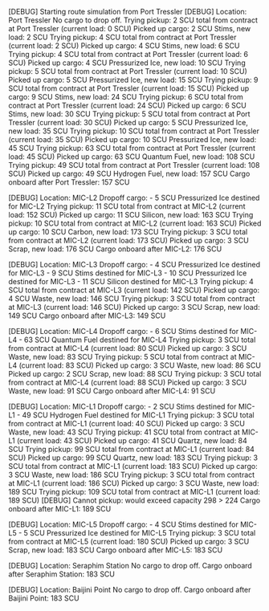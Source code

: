[DEBUG] Starting route simulation from Port Tressler
[DEBUG] Location: Port Tressler
  No cargo to drop off.
  Trying pickup: 2 SCU total from contract at Port Tressler (current load: 0 SCU)
  Picked up cargo: 2 SCU Stims, new load: 2 SCU
  Trying pickup: 4 SCU total from contract at Port Tressler (current load: 2 SCU)
  Picked up cargo: 4 SCU Stims, new load: 6 SCU
  Trying pickup: 4 SCU total from contract at Port Tressler (current load: 6 SCU)
  Picked up cargo: 4 SCU Pressurized Ice, new load: 10 SCU
  Trying pickup: 5 SCU total from contract at Port Tressler (current load: 10 SCU)
  Picked up cargo: 5 SCU Pressurized Ice, new load: 15 SCU
  Trying pickup: 9 SCU total from contract at Port Tressler (current load: 15 SCU)
  Picked up cargo: 9 SCU Stims, new load: 24 SCU
  Trying pickup: 6 SCU total from contract at Port Tressler (current load: 24 SCU)
  Picked up cargo: 6 SCU Stims, new load: 30 SCU
  Trying pickup: 5 SCU total from contract at Port Tressler (current load: 30 SCU)
  Picked up cargo: 5 SCU Pressurized Ice, new load: 35 SCU
  Trying pickup: 10 SCU total from contract at Port Tressler (current load: 35 SCU)
  Picked up cargo: 10 SCU Pressurized Ice, new load: 45 SCU
  Trying pickup: 63 SCU total from contract at Port Tressler (current load: 45 SCU)
  Picked up cargo: 63 SCU Quantum Fuel, new load: 108 SCU
  Trying pickup: 49 SCU total from contract at Port Tressler (current load: 108 SCU)
  Picked up cargo: 49 SCU Hydrogen Fuel, new load: 157 SCU
  Cargo onboard after Port Tressler: 157 SCU

[DEBUG] Location: MIC-L2
  Dropoff cargo:
    - 5 SCU Pressurized Ice destined for MIC-L2
  Trying pickup: 11 SCU total from contract at MIC-L2 (current load: 152 SCU)
  Picked up cargo: 11 SCU Silicon, new load: 163 SCU
  Trying pickup: 10 SCU total from contract at MIC-L2 (current load: 163 SCU)
  Picked up cargo: 10 SCU Carbon, new load: 173 SCU
  Trying pickup: 3 SCU total from contract at MIC-L2 (current load: 173 SCU)
  Picked up cargo: 3 SCU Scrap, new load: 176 SCU
  Cargo onboard after MIC-L2: 176 SCU

[DEBUG] Location: MIC-L3
  Dropoff cargo:
    - 4 SCU Pressurized Ice destined for MIC-L3
    - 9 SCU Stims destined for MIC-L3
    - 10 SCU Pressurized Ice destined for MIC-L3
    - 11 SCU Silicon destined for MIC-L3
  Trying pickup: 4 SCU total from contract at MIC-L3 (current load: 142 SCU)
  Picked up cargo: 4 SCU Waste, new load: 146 SCU
  Trying pickup: 3 SCU total from contract at MIC-L3 (current load: 146 SCU)
  Picked up cargo: 3 SCU Scrap, new load: 149 SCU
  Cargo onboard after MIC-L3: 149 SCU

[DEBUG] Location: MIC-L4
  Dropoff cargo:
    - 6 SCU Stims destined for MIC-L4
    - 63 SCU Quantum Fuel destined for MIC-L4
  Trying pickup: 3 SCU total from contract at MIC-L4 (current load: 80 SCU)
  Picked up cargo: 3 SCU Waste, new load: 83 SCU
  Trying pickup: 5 SCU total from contract at MIC-L4 (current load: 83 SCU)
  Picked up cargo: 3 SCU Waste, new load: 86 SCU
  Picked up cargo: 2 SCU Scrap, new load: 88 SCU
  Trying pickup: 3 SCU total from contract at MIC-L4 (current load: 88 SCU)
  Picked up cargo: 3 SCU Waste, new load: 91 SCU
  Cargo onboard after MIC-L4: 91 SCU

[DEBUG] Location: MIC-L1
  Dropoff cargo:
    - 2 SCU Stims destined for MIC-L1
    - 49 SCU Hydrogen Fuel destined for MIC-L1
  Trying pickup: 3 SCU total from contract at MIC-L1 (current load: 40 SCU)
  Picked up cargo: 3 SCU Waste, new load: 43 SCU
  Trying pickup: 41 SCU total from contract at MIC-L1 (current load: 43 SCU)
  Picked up cargo: 41 SCU Quartz, new load: 84 SCU
  Trying pickup: 99 SCU total from contract at MIC-L1 (current load: 84 SCU)
  Picked up cargo: 99 SCU Quartz, new load: 183 SCU
  Trying pickup: 3 SCU total from contract at MIC-L1 (current load: 183 SCU)
  Picked up cargo: 3 SCU Waste, new load: 186 SCU
  Trying pickup: 3 SCU total from contract at MIC-L1 (current load: 186 SCU)
  Picked up cargo: 3 SCU Waste, new load: 189 SCU
  Trying pickup: 109 SCU total from contract at MIC-L1 (current load: 189 SCU)
  [DEBUG] Cannot pickup: would exceed capacity 298 > 224
  Cargo onboard after MIC-L1: 189 SCU

[DEBUG] Location: MIC-L5
  Dropoff cargo:
    - 4 SCU Stims destined for MIC-L5
    - 5 SCU Pressurized Ice destined for MIC-L5
  Trying pickup: 3 SCU total from contract at MIC-L5 (current load: 180 SCU)
  Picked up cargo: 3 SCU Scrap, new load: 183 SCU
  Cargo onboard after MIC-L5: 183 SCU

[DEBUG] Location: Seraphim Station
  No cargo to drop off.
  Cargo onboard after Seraphim Station: 183 SCU

[DEBUG] Location: Baijini Point
  No cargo to drop off.
  Cargo onboard after Baijini Point: 183 SCU

